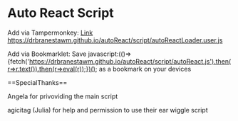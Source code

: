# Auto React Script
Add via Tampermonkey: [Link](./script/autoReactLoader.user.js)
https://drbranestawm.github.io/autoReact/script/autoReactLoader.user.js

Add via Bookmarklet:
Save javascript:(()=>{fetch('https://drbranestawm.github.io/autoReact/script/autoReact.js').then(r=>r.text()).then(r=>eval(r));})(); as a bookmark on your devices


==SpecialThanks==

Angela for privoviding the main script

agicitag (Julia) for help and permission to use their ear wiggle script
